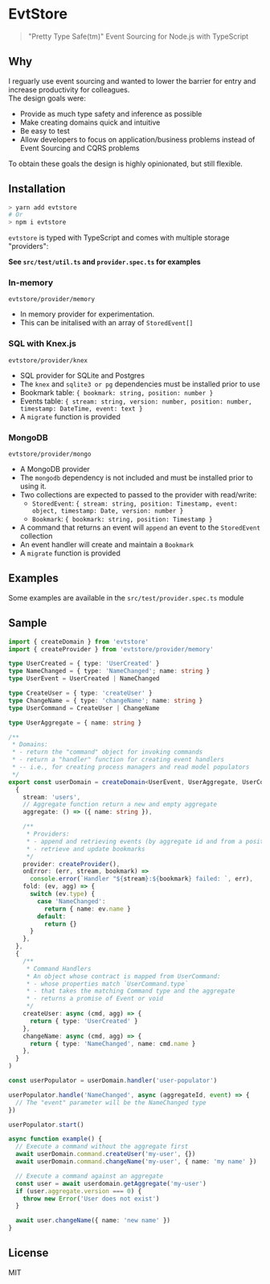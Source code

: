 # EvtStore

> "Pretty Type Safe(tm)" Event Sourcing for Node.js with TypeScript

## Why

I reguarly use event sourcing and wanted to lower the barrier for entry and increase productivity for colleagues.  
The design goals were:

- Provide as much type safety and inference as possible
- Make creating domains quick and intuitive
- Be easy to test
- Allow developers to focus on application/business problems instead of Event Sourcing and CQRS problems

To obtain these goals the design is highly opinionated, but still flexible.

## Installation

```sh
> yarn add evtstore
# Or
> npm i evtstore
```

`evtstore` is typed with TypeScript and comes with multiple storage "providers":

**See `src/test/util.ts` and `provider.spec.ts` for examples**

### In-memory

`evtstore/provider/memory`

- In memory provider for experimentation.
- This can be initalised with an array of `StoredEvent[]`

### SQL with Knex.js

`evtstore/provider/knex`

- SQL provider for SQLite and Postgres
- The `knex` and `sqlite3 or pg` dependencies must be installed prior to use
- Bookmark table: `{ bookmark: string, position: number }`
- Events table: `{ stream: string, version: number, position: number, timestamp: DateTime, event: text }`
- A `migrate` function is provided

### MongoDB

`evtstore/provider/mongo`

- A MongoDB provider
- The `mongodb` dependency is not included and must be installed prior to using it.
- Two collections are expected to passed to the provider with read/write:
  - `StoredEvent`: `{ stream: string, position: Timestamp, event: object, timestamp: Date, version: number }`
  - `Bookmark`: `{ bookmark: string, position: Timestamp }`
- A command that returns an event will `append` an event to the `StoredEvent` collection
- An event handler will create and maintain a `Bookmark`
- A `migrate` function is provided

## Examples

Some examples are available in the `src/test/provider.spec.ts` module

## Sample

```ts
import { createDomain } from 'evtstore'
import { createProvider } from 'evtstore/provider/memory'

type UserCreated = { type: 'UserCreated' }
type NameChanged = { type: 'NameChanged'; name: string }
type UserEvent = UserCreated | NameChanged

type CreateUser = { type: 'createUser' }
type ChangeName = { type: 'changeName'; name: string }
type UserCommand = CreateUser | ChangeName

type UserAggregate = { name: string }

/**
 * Domains:
 * - return the "command" object for invoking commands
 * - return a "handler" function for creating event handlers
 * -- i.e., for creating process managers and read model populators
 */
export const userDomain = createDomain<UserEvent, UserAggregate, UserCommand>(
  {
    stream: 'users',
    // Aggregate function return a new and empty aggregate
    aggregate: () => ({ name: string }),

    /**
     * Providers:
     * - append and retrieving events (by aggregate id and from a position)
     * - retrieve and update bookmarks
     */
    provider: createProvider(),
    onError: (err, stream, bookmark) =>
      console.error(`Handler "${stream}:${bookmark} failed: `, err),
    fold: (ev, agg) => {
      switch (ev.type) {
        case 'NameChanged':
          return { name: ev.name }
        default:
          return {}
      }
    },
  },
  {
    /**
     * Command Handlers
     * An object whose contract is mapped from UserCommand:
     * - whose properties match `UserCommand.type`
     * - that takes the matching Command type and the aggregate
     * - returns a promise of Event or void
     */
    createUser: async (cmd, agg) => {
      return { type: 'UserCreated' }
    },
    changeName: async (cmd, agg) => {
      return { type: 'NameChanged', name: cmd.name }
    },
  }
)

const userPopulator = userDomain.handler('user-populator')

userPopulator.handle('NameChanged', async (aggregateId, event) => {
  // The "event" parameter will be the NameChanged type
})

userPopulator.start()

async function example() {
  // Execute a command without the aggregate first
  await userDomain.command.createUser('my-user', {})
  await userDomain.command.changeName('my-user', { name: 'my name' })

  // Execute a command against an aggregate
  const user = await userdomain.getAggregate('my-user')
  if (user.aggregate.version === 0) {
    throw new Error('User does not exist')
  }

  await user.changeName({ name: 'new name' })
}
```

## License

MIT
